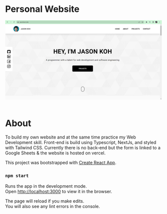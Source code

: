 # Personal Website

<img src="./src/assets/personal_website.png"/>
<br></br>

# About
To build my own website and at the same time practice my Web Development skill. Front-end is build using Typescript, NextJs, and styled with Tailwind CSS. Currently there is no back-end but the form is linked to a Google Sheets & the website is hosted on vercel.

This project was bootstrapped with [Create React App](https://github.com/facebook/create-react-app).

### `npm start`

Runs the app in the development mode.\
Open [http://localhost:3000](http://localhost:3000) to view it in the browser.

The page will reload if you make edits.\
You will also see any lint errors in the console.
